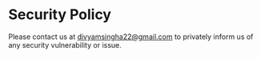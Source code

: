 # Security Policy

Please contact us at [divyamsingha22@gmail.com](mailto:carbon.now.sh+security@gmail.com) to privately inform us of any security vulnerability or issue. 

